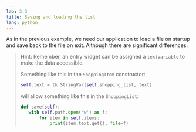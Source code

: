 ```yaml
---
lab: 3.3
title: Saving and loading the list
lang: python
---
```


As in the previous example, we need our application to load a file on startup and save back to the file on exit.
Although there are significant differences.

>Hint: Remember, an entry widget can be assigned a `textvariable` to make the data accessible.
>
>Something like this in the `ShoppingItem` constructor:
>```python
>self.text = tk.StringVar(self.shopping_list, text)
>```
>will allow something like this in the `ShoppingList`:
>```python
>def save(self):
>    with self.path.open('w') as f:
>        for item in self.items:
>            print(item.text.get(), file=f)
>```

